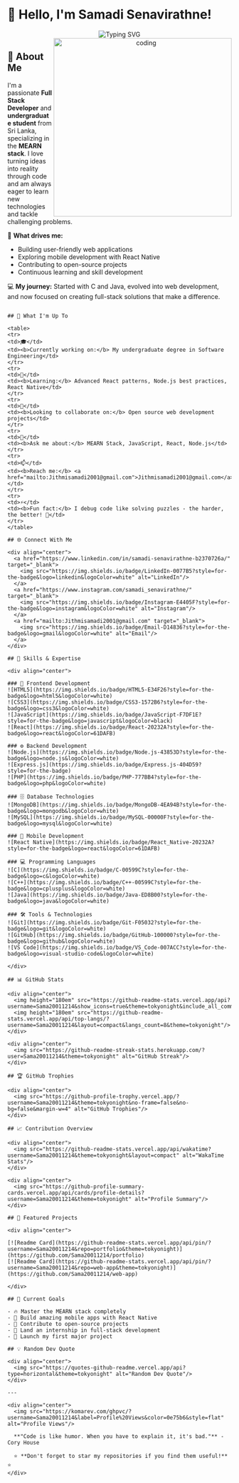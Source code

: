 # 👋 Hello, I'm Samadi Senavirathne!

<div align="center">
  <img src="https://readme-typing-svg.demolab.com?font=Fira+Code&size=28&duration=3000&pause=1000&color=2F81F7&center=true&vCenter=true&width=600&lines=Full+Stack+Developer;MEARN+Stack+Enthusiast;Undergraduate+Student;Always+Learning+New+Things!" alt="Typing SVG" />
</div>

<div align="center">
  <img align="right" alt="coding" width="400" src="https://camo.githubusercontent.com/8d3a24af335039bfd365e4bc2c805d9c30268df63e283b7c87d8cffa2746fb22/68747470733a2f2f6d69726f2e6d656469756d2e636f6d2f76322f726573697a653a6669743a3832382f666f726d61743a776562702f302a7942764135436e455833536434616f642e676966">
</div>

## 🚀 About Me

I'm a passionate **Full Stack Developer** and **undergraduate student** from Sri Lanka, specializing in the **MEARN stack**. I love turning ideas into reality through code and am always eager to learn new technologies and tackle challenging problems.

🎯 **What drives me:**
- Building user-friendly web applications
- Exploring mobile development with React Native
- Contributing to open-source projects
- Continuous learning and skill development

💻 **My journey:** Started with C and Java, evolved into web development, and now focused on creating full-stack solutions that make a difference.
```

## 🔭 What I'm Up To

<table>
<tr>
<td>🎓</td>
<td><b>Currently working on:</b> My undergraduate degree in Software Engineering</td>
</tr>
<tr>
<td>🌱</td>
<td><b>Learning:</b> Advanced React patterns, Node.js best practices, React Native</td>
</tr>
<tr>
<td>👯</td>
<td><b>Looking to collaborate on:</b> Open source web development projects</td>
</tr>
<tr>
<td>💬</td>
<td><b>Ask me about:</b> MEARN Stack, JavaScript, React, Node.js</td>
</tr>
<tr>
<td>📫</td>
<td><b>Reach me:</b> <a href="mailto:Jithmisamadi2001@gmail.com">Jithmisamadi2001@gmail.com</a></td>
</tr>
<tr>
<td>⚡</td>
<td><b>Fun fact:</b> I debug code like solving puzzles - the harder, the better! 🧩</td>
</tr>
</table>

## 🌐 Connect With Me

<div align="center">
  <a href="https://www.linkedin.com/in/samadi-senavirathne-b2370726a/" target="_blank">
    <img src="https://img.shields.io/badge/LinkedIn-0077B5?style=for-the-badge&logo=linkedin&logoColor=white" alt="LinkedIn"/>
  </a>
  <a href="https://www.instagram.com/samadi_senavirathne/" target="_blank">
    <img src="https://img.shields.io/badge/Instagram-E4405F?style=for-the-badge&logo=instagram&logoColor=white" alt="Instagram"/>
  </a>
  <a href="mailto:Jithmisamadi2001@gmail.com" target="_blank">
    <img src="https://img.shields.io/badge/Email-D14836?style=for-the-badge&logo=gmail&logoColor=white" alt="Email"/>
  </a>
</div>

## 🌟 Skills & Expertise

<div align="center">

### 🎨 Frontend Development
![HTML5](https://img.shields.io/badge/HTML5-E34F26?style=for-the-badge&logo=html5&logoColor=white)
![CSS3](https://img.shields.io/badge/CSS3-1572B6?style=for-the-badge&logo=css3&logoColor=white)
![JavaScript](https://img.shields.io/badge/JavaScript-F7DF1E?style=for-the-badge&logo=javascript&logoColor=black)
![React](https://img.shields.io/badge/React-20232A?style=for-the-badge&logo=react&logoColor=61DAFB)

### ⚙️ Backend Development
![Node.js](https://img.shields.io/badge/Node.js-43853D?style=for-the-badge&logo=node.js&logoColor=white)
![Express.js](https://img.shields.io/badge/Express.js-404D59?style=for-the-badge)
![PHP](https://img.shields.io/badge/PHP-777BB4?style=for-the-badge&logo=php&logoColor=white)

### 🗄️ Database Technologies
![MongoDB](https://img.shields.io/badge/MongoDB-4EA94B?style=for-the-badge&logo=mongodb&logoColor=white)
![MySQL](https://img.shields.io/badge/MySQL-00000F?style=for-the-badge&logo=mysql&logoColor=white)

### 📱 Mobile Development
![React Native](https://img.shields.io/badge/React_Native-20232A?style=for-the-badge&logo=react&logoColor=61DAFB)

### 💻 Programming Languages
![C](https://img.shields.io/badge/C-00599C?style=for-the-badge&logo=c&logoColor=white)
![C++](https://img.shields.io/badge/C++-00599C?style=for-the-badge&logo=cplusplus&logoColor=white)
![Java](https://img.shields.io/badge/Java-ED8B00?style=for-the-badge&logo=java&logoColor=white)

### 🛠️ Tools & Technologies
![Git](https://img.shields.io/badge/Git-F05032?style=for-the-badge&logo=git&logoColor=white)
![GitHub](https://img.shields.io/badge/GitHub-100000?style=for-the-badge&logo=github&logoColor=white)
![VS Code](https://img.shields.io/badge/VS_Code-007ACC?style=for-the-badge&logo=visual-studio-code&logoColor=white)

</div>

## 📊 GitHub Stats

<div align="center">
  <img height="180em" src="https://github-readme-stats.vercel.app/api?username=Sama20011214&show_icons=true&theme=tokyonight&include_all_commits=true&count_private=true"/>
  <img height="180em" src="https://github-readme-stats.vercel.app/api/top-langs/?username=Sama20011214&layout=compact&langs_count=8&theme=tokyonight"/>
</div>

<div align="center">
  <img src="https://github-readme-streak-stats.herokuapp.com/?user=Sama20011214&theme=tokyonight" alt="GitHub Streak"/>
</div>

## 🏆 GitHub Trophies

<div align="center">
  <img src="https://github-profile-trophy.vercel.app/?username=Sama20011214&theme=tokyonight&no-frame=false&no-bg=false&margin-w=4" alt="GitHub Trophies"/>
</div>

## 📈 Contribution Overview

<div align="center">
  <img src="https://github-readme-stats.vercel.app/api/wakatime?username=Sama20011214&theme=tokyonight&layout=compact" alt="WakaTime Stats"/>
</div>

<div align="center">
  <img src="https://github-profile-summary-cards.vercel.app/api/cards/profile-details?username=Sama20011214&theme=tokyonight" alt="Profile Summary"/>
</div>

## 💼 Featured Projects

<div align="center">
  
[![Readme Card](https://github-readme-stats.vercel.app/api/pin/?username=Sama20011214&repo=portfolio&theme=tokyonight)](https://github.com/Sama20011214/portfolio)
[![Readme Card](https://github-readme-stats.vercel.app/api/pin/?username=Sama20011214&repo=web-app&theme=tokyonight)](https://github.com/Sama20011214/web-app)

</div>

## 🎯 Current Goals

- 🔥 Master the MEARN stack completely
- 📱 Build amazing mobile apps with React Native
- 🌟 Contribute to open-source projects
- 💼 Land an internship in full-stack development
- 🚀 Launch my first major project

## 💡 Random Dev Quote

<div align="center">
  <img src="https://quotes-github-readme.vercel.app/api?type=horizontal&theme=tokyonight" alt="Random Dev Quote"/>
</div>

---

<div align="center">
  <img src="https://komarev.com/ghpvc/?username=Sama20011214&label=Profile%20Views&color=0e75b6&style=flat" alt="Profile Views"/>
  
  **"Code is like humor. When you have to explain it, it's bad."** - Cory House
  
  ⭐ **Don't forget to star my repositories if you find them useful!** ⭐
</div>
